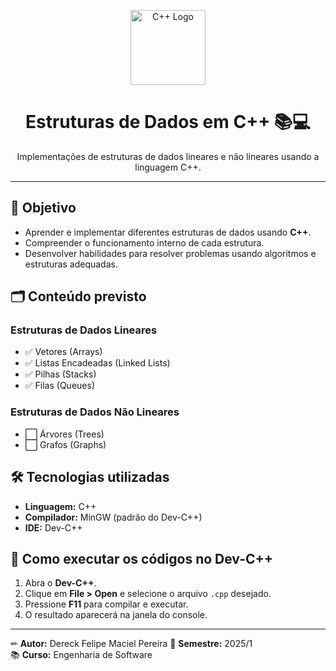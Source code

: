 <p align="center">
  <img src="https://upload.wikimedia.org/wikipedia/commons/1/18/ISO_C%2B%2B_Logo.svg" alt="C++ Logo" width="120"/>
</p>

<h1 align="center">Estruturas de Dados em C++ 📚💻</h1>
<p align="center">Implementações de estruturas de dados lineares e não lineares usando a linguagem C++.</p>

---

## 📌 Objetivo
- Aprender e implementar diferentes estruturas de dados usando **C++**.
- Compreender o funcionamento interno de cada estrutura.
- Desenvolver habilidades para resolver problemas usando algoritmos e estruturas adequadas.

## 🗂 Conteúdo previsto
### Estruturas de Dados Lineares
- ✅ Vetores (Arrays)
- ✅ Listas Encadeadas (Linked Lists)
- ✅ Pilhas (Stacks)
- ✅ Filas (Queues)

### Estruturas de Dados Não Lineares
- ⬜ Árvores (Trees)
- ⬜ Grafos (Graphs)

## 🛠 Tecnologias utilizadas
- **Linguagem:** C++
- **Compilador:** MinGW (padrão do Dev-C++)
- **IDE:** Dev-C++

## 🚀 Como executar os códigos no Dev-C++
1. Abra o **Dev-C++**.
2. Clique em **File > Open** e selecione o arquivo `.cpp` desejado.
3. Pressione **F11** para compilar e executar.
4. O resultado aparecerá na janela do console.

---

✏ **Autor:** Dereck Felipe Maciel Pereira 
📅 **Semestre:** 2025/1  
📚 **Curso:** Engenharia de Software
